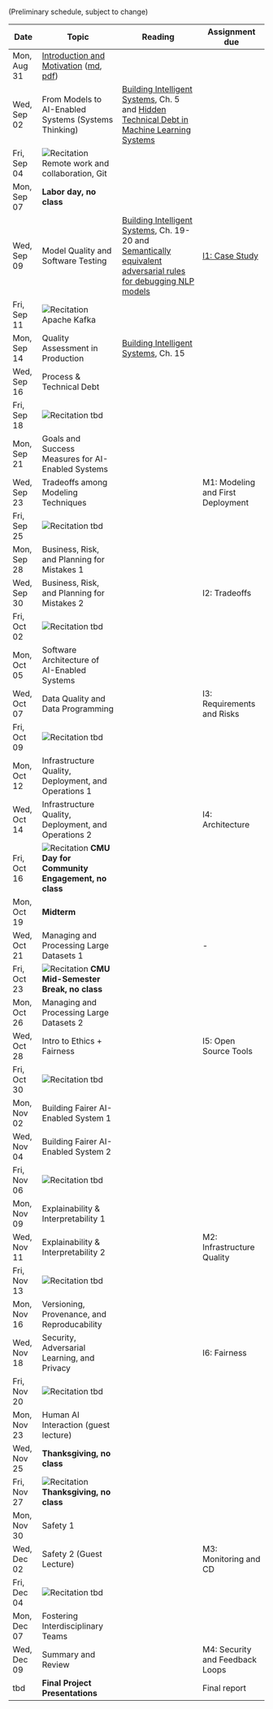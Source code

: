 
(Preliminary schedule, subject to change)


| Date  | Topic | Reading | Assignment due |
| -     | -     | -       | -              |
| Mon, Aug 31 | [Introduction and Motivation](https://ckaestne.github.io/seai/F2020/slides/01_introduction/intro.html#/) ([md](https://github.com/ckaestne/seai/blob/F2020/lectures/01_introduction/intro.md), [pdf](https://ckaestne.github.io/seai/F2020/slides/01_introduction/intro.pdf)) | |  |
| Wed, Sep 02 | From Models to AI-Enabled Systems (Systems Thinking)  | [Building Intelligent Systems](https://cmu.primo.exlibrisgroup.com/permalink/01CMU_INST/6lpsnm/alma991019649190004436), Ch. 5 and [Hidden Technical Debt in Machine Learning Systems](http://papers.nips.cc/paper/5656-hidden-technical-debt-in-machine-learning-systems.pdf) |  |
| Fri, Sep 04 | ![Recitation](https://img.shields.io/badge/-rec-Yellow.svg) Remote work and collaboration, Git | |  |
| Mon, Sep 07 | **Labor day, no class** | |  |
| Wed, Sep 09 | Model Quality and Software Testing | [Building Intelligent Systems](https://cmu.primo.exlibrisgroup.com/permalink/01CMU_INST/6lpsnm/alma991019649190004436), Ch. 19-20 and [Semantically equivalent adversarial rules for debugging NLP models](https://www.aclweb.org/anthology/P18-1079.pdf) | [I1: Case Study](https://github.com/ckaestne/seai/blob/F2020/assignments/I1_case_study.md) |
| Fri, Sep 11 | ![Recitation](https://img.shields.io/badge/-rec-Yellow.svg) Apache Kafka | |  |
| Mon, Sep 14 | Quality Assessment in Production | [Building Intelligent Systems](https://cmu.primo.exlibrisgroup.com/permalink/01CMU_INST/6lpsnm/alma991019649190004436), Ch. 15 |  |
| Wed, Sep 16 | Process & Technical Debt  | |  |
| Fri, Sep 18 | ![Recitation](https://img.shields.io/badge/-rec-Yellow.svg) tbd | |  |
| Mon, Sep 21 | Goals and Success Measures for AI-Enabled Systems | |  |
| Wed, Sep 23 | Tradeoffs among Modeling Techniques | | M1: Modeling and First Deployment |
| Fri, Sep 25 | ![Recitation](https://img.shields.io/badge/-rec-Yellow.svg) tbd | |  |
| Mon, Sep 28 | Business, Risk, and Planning for Mistakes 1 | |  |
| Wed, Sep 30 | Business, Risk, and Planning for Mistakes 2 | | I2: Tradeoffs |
| Fri, Oct 02 | ![Recitation](https://img.shields.io/badge/-rec-Yellow.svg) tbd | |  |
| Mon, Oct 05 | Software Architecture of AI-Enabled Systems | |  |
| Wed, Oct 07 | Data Quality and Data Programming  | | I3: Requirements and Risks |
| Fri, Oct 09 | ![Recitation](https://img.shields.io/badge/-rec-Yellow.svg) tbd | |  |
| Mon, Oct 12 | Infrastructure Quality, Deployment, and Operations 1 | |  |
| Wed, Oct 14 | Infrastructure Quality, Deployment, and Operations 2 | | I4: Architecture |
| Fri, Oct 16 | ![Recitation](https://img.shields.io/badge/-rec-Yellow.svg) **CMU Day for Community Engagement, no class** | |  |
| Mon, Oct 19 | **Midterm** | |  |
| Wed, Oct 21 | Managing and Processing Large Datasets 1 | | - |
| Fri, Oct 23 | ![Recitation](https://img.shields.io/badge/-rec-Yellow.svg) **CMU Mid-Semester Break, no class** | |  |
| Mon, Oct 26 | Managing and Processing Large Datasets 2 | |  |
| Wed, Oct 28 | Intro to Ethics + Fairness | | I5: Open Source Tools |
| Fri, Oct 30 | ![Recitation](https://img.shields.io/badge/-rec-Yellow.svg) tbd | |  |
| Mon, Nov 02 | Building Fairer AI-Enabled System 1 | |  |
| Wed, Nov 04 | Building Fairer AI-Enabled System 2 | |  |
| Fri, Nov 06 | ![Recitation](https://img.shields.io/badge/-rec-Yellow.svg) tbd | |  |
| Mon, Nov 09 | Explainability & Interpretability 1  | |  |
| Wed, Nov 11 | Explainability & Interpretability 2 | | M2: Infrastructure Quality |
| Fri, Nov 13 | ![Recitation](https://img.shields.io/badge/-rec-Yellow.svg) tbd | |  |
| Mon, Nov 16 | Versioning, Provenance, and Reproducability | |  |
| Wed, Nov 18 | Security, Adversarial Learning, and Privacy | | I6: Fairness |
| Fri, Nov 20 | ![Recitation](https://img.shields.io/badge/-rec-Yellow.svg) tbd | |  |
| Mon, Nov 23 | Human AI Interaction (guest lecture) | |  |
| Wed, Nov 25 | **Thanksgiving, no class** | |  |
| Fri, Nov 27 | ![Recitation](https://img.shields.io/badge/-rec-Yellow.svg) **Thanksgiving, no class** | |  |
| Mon, Nov 30 | Safety 1 | |  |
| Wed, Dec 02 | Safety 2 (Guest Lecture) | | M3: Monitoring and CD |
| Fri, Dec 04 | ![Recitation](https://img.shields.io/badge/-rec-Yellow.svg) tbd | |  |
| Mon, Dec 07 | Fostering Interdisciplinary Teams | |  |
| Wed, Dec 09 | Summary and Review | | M4: Security and Feedback Loops |
| tbd | **Final Project Presentations** | | Final report |



